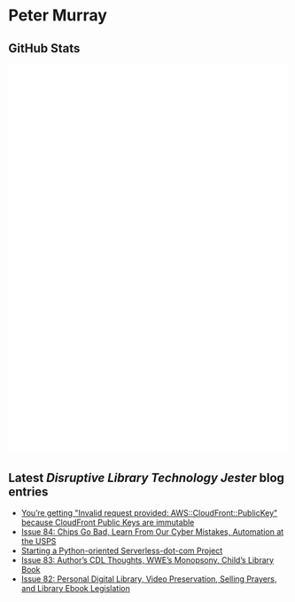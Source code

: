 # Peter Murray

## GitHub Stats
![Metrics](/github-metrics.svg)


## Latest _Disruptive Library Technology Jester_ blog entries
<!-- BLOG-POST-LIST:START -->
- [You’re getting &quot;Invalid request provided: AWS::CloudFront::PublicKey&quot; because CloudFront Public Keys are immutable](https://dltj.org/article/cloudformation-invalid-request-cloudfront-publickey/)
- [Issue 84: Chips Go Bad, Learn From Our Cyber Mistakes, Automation at the USPS](https://dltj.org/article/issue-84-chip-bugs-cyber-board-usps-automation/)
- [Starting a Python-oriented Serverless-dot-com Project](https://dltj.org/article/starting-python-serverless-project/)
- [Issue 83: Author’s CDL Thoughts, WWE’s Monopsony, Child’s Library Book](https://dltj.org/article/issue-83-cdl-wwe-childrens-book/)
- [Issue 82: Personal Digital Library, Video Preservation, Selling Prayers, and Library Ebook Legislation](https://dltj.org/article/issue-82-digital-library-video-preservation-selling-prayers-ebook-legislation/)
<!-- BLOG-POST-LIST:END -->


[LinkedIn]: https://www.linkedin.com/in/datagazetteer "LinkedIn"
[Twitter]: https://twitter.com/DataG "Twitter"
[blog]: https://dltj.org/ "Blog"

